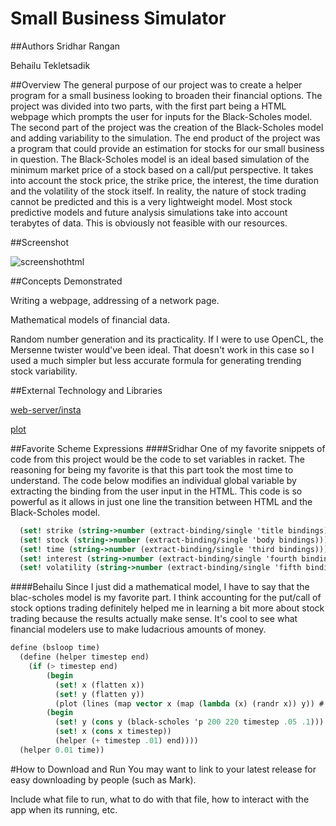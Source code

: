 # Small Business Simulator

##Authors
Sridhar Rangan

Behailu Tekletsadik

##Overview
The general purpose of our project was to create a helper program for a small business looking to broaden their financial options.  The project was divided into two parts, with the first part being a HTML webpage which prompts the user for inputs for the Black-Scholes model.  The second part of the project was the creation of the Black-Scholes model and adding variability to the simulation.  The end product of the project was a program that could provide an estimation for stocks for our small business in question.
The Black-Scholes model is an ideal based simulation of the minimum market price of a stock based on a call/put perspective. It takes into account the stock price, the strike price, the interest, the time duration and the volatility of the stock itself.
In reality, the nature of stock trading cannot be predicted and this is a very lightweight model. Most stock predictive models and future analysis simulations take into account terabytes of data. This is obviously not feasible with our resources.


##Screenshot

![screenshothtml](https://cloud.githubusercontent.com/assets/17771791/14917264/2e0aea50-0dec-11e6-942f-43fa20142f4c.jpg)

##Concepts Demonstrated

Writing a webpage, addressing of a network page.

Mathematical models of financial data.

Random number generation and its practicality. If I were to use OpenCL, the Mersenne twister would've been ideal. That doesn't work in this case so I used a much simpler but less accurate formula for generating trending stock variability.

##External Technology and Libraries

[web-server/insta](https://docs.racket-lang.org/continue/)

[plot](https://docs.racket-lang.org/plot/)

##Favorite Scheme Expressions
####Sridhar
One of my favorite snippets of code from this project would be the code to set variables in racket.  The reasoning for being my favorite is that this part took the most time to understand.  The code below modifies an individual global variable by extracting the binding from the user input in the HTML.  This code is so powerful as it allows in just one line the transition between HTML and the Black-Scholes model.
```scheme
  (set! strike (string->number (extract-binding/single 'title bindings)))
  (set! stock (string->number (extract-binding/single 'body bindings)))
  (set! time (string->number (extract-binding/single 'third bindings)))
  (set! interest (string->number (extract-binding/single 'fourth bindings)))
  (set! volatility (string->number (extract-binding/single 'fifth bindings)))
```
####Behailu
Since I just did a mathematical model, I have to say that the blac-scholes model is my favorite part. I think accounting for the put/call of stock options trading definitely helped me in learning a bit more about stock trading because the results actually make sense. It's cool to see what financial modelers use to make ludacrious amounts of money.
```scheme
define (bsloop time)
  (define (helper timestep end)
    (if (> timestep end)
        (begin
          (set! x (flatten x))
          (set! y (flatten y))
          (plot (lines (map vector x (map (lambda (x) (randr x)) y)) #:color 'red) "bs.png"))
        (begin
          (set! y (cons y (black-scholes 'p 200 220 timestep .05 .1)))
          (set! x (cons x timestep))
          (helper (+ timestep .01) end))))
  (helper 0.01 time))
```


#How to Download and Run
You may want to link to your latest release for easy downloading by people (such as Mark).

Include what file to run, what to do with that file, how to interact with the app when its running, etc. 
